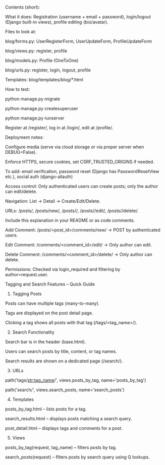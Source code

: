 Contents (short):

What it does: Registration (username + email + password), login/logout (Django built-in views), profile editing (bio/avatar).

Files to look at:

blog/forms.py: UserRegisterForm, UserUpdateForm, ProfileUpdateForm

blog/views.py: register, profile

blog/models.py: Profile (OneToOne)

blog/urls.py: register, login, logout, profile

Templates: blog/templates/blog/\*.html

How to test:

python manage.py migrate

python manage.py createsuperuser

python manage.py runserver

Register at /register/, log in at /login/, edit at /profile/.

Deployment notes:

Configure media (serve via cloud storage or via proper server when DEBUG=False).

Enforce HTTPS, secure cookies, set CSRF_TRUSTED_ORIGINS if needed.

To add: email verification, password reset (Django has PasswordResetView etc.), social auth (django-allauth)

Access control: Only authenticated users can create posts; only the author can edit/delete.

Navigation: List → Detail → Create/Edit/Delete.

URLs: /posts/, /posts/new/, /posts/<pk>/, /posts/<pk>/edit/, /posts/<pk>/delete/.

Include this explanation in your README or as code comments.

Add Comment: /posts/<post_id>/comments/new/ → POST by authenticated users.

Edit Comment: /comments/<comment_id>/edit/ → Only author can edit.

Delete Comment: /comments/<comment_id>/delete/ → Only author can delete.

Permissions: Checked via login_required and filtering by author=request.user.

Tagging and Search Features – Quick Guide

1. Tagging Posts

Posts can have multiple tags (many-to-many).

Tags are displayed on the post detail page.

Clicking a tag shows all posts with that tag (/tags/<tag_name>/).

2. Search Functionality

Search bar is in the header (base.html).

Users can search posts by title, content, or tag names.

Search results are shown on a dedicated page (/search/).

3. URLs

path('tags/<str:tag_name>/', views.posts_by_tag, name='posts_by_tag')

path('search/', views.search_posts, name='search_posts')

4. Templates

posts_by_tag.html – lists posts for a tag.

search_results.html – displays posts matching a search query.

post_detail.html – displays tags and comments for a post.

5. Views

posts_by_tag(request, tag_name) – filters posts by tag.

search_posts(request) – filters posts by search query using Q lookups.
